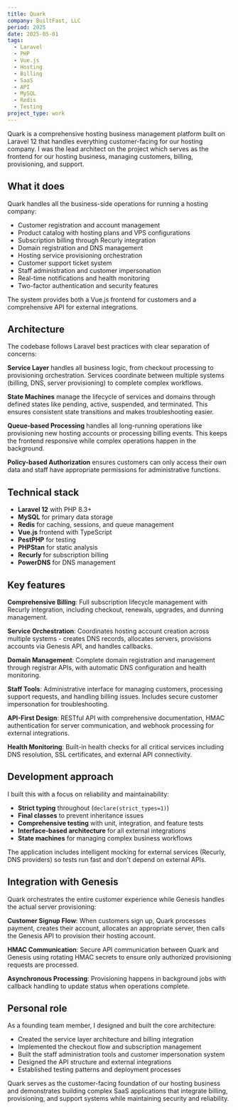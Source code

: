 ```yaml
---
title: Quark
company: BuiltFast, LLC
period: 2025
date: 2025-05-01
tags:
  - Laravel
  - PHP
  - Vue.js
  - Hosting
  - Billing
  - SaaS
  - API
  - MySQL
  - Redis
  - Testing
project_type: work
---
```


Quark is a comprehensive hosting business management platform built on Laravel
12 that handles everything customer-facing for our hosting company. I was the
lead architect on the project which serves as the frontend for our hosting
business, managing customers, billing, provisioning, and support.

## What it does

Quark handles all the business-side operations for running a hosting company:

- Customer registration and account management
- Product catalog with hosting plans and VPS configurations
- Subscription billing through Recurly integration
- Domain registration and DNS management
- Hosting service provisioning orchestration
- Customer support ticket system
- Staff administration and customer impersonation
- Real-time notifications and health monitoring
- Two-factor authentication and security features

The system provides both a Vue.js frontend for customers and a comprehensive
API for external integrations.

## Architecture

The codebase follows Laravel best practices with clear separation of concerns:

**Service Layer** handles all business logic, from checkout processing to
provisioning orchestration. Services coordinate between multiple systems
(billing, DNS, server provisioning) to complete complex workflows.

**State Machines** manage the lifecycle of services and domains through
defined states like pending, active, suspended, and terminated. This ensures
consistent state transitions and makes troubleshooting easier.

**Queue-based Processing** handles all long-running operations like
provisioning new hosting accounts or processing billing events. This keeps the
frontend responsive while complex operations happen in the background.

**Policy-based Authorization** ensures customers can only access their own
data and staff have appropriate permissions for administrative functions.

## Technical stack

- **Laravel 12** with PHP 8.3+
- **MySQL** for primary data storage
- **Redis** for caching, sessions, and queue management
- **Vue.js** frontend with TypeScript
- **PestPHP** for testing
- **PHPStan** for static analysis
- **Recurly** for subscription billing
- **PowerDNS** for DNS management

## Key features

**Comprehensive Billing**: Full subscription lifecycle management with Recurly
integration, including checkout, renewals, upgrades, and dunning management.

**Service Orchestration**: Coordinates hosting account creation across
multiple systems - creates DNS records, allocates servers, provisions accounts
via Genesis API, and handles callbacks.

**Domain Management**: Complete domain registration and management through
registrar APIs, with automatic DNS configuration and health monitoring.

**Staff Tools**: Administrative interface for managing customers, processing
support requests, and handling billing issues. Includes secure customer
impersonation for troubleshooting.

**API-First Design**: RESTful API with comprehensive documentation, HMAC
authentication for server communication, and webhook processing for external
integrations.

**Health Monitoring**: Built-in health checks for all critical services
including DNS resolution, SSL certificates, and external API connectivity.

## Development approach

I built this with a focus on reliability and maintainability:

- **Strict typing** throughout (`declare(strict_types=1)`)
- **Final classes** to prevent inheritance issues
- **Comprehensive testing** with unit, integration, and feature tests
- **Interface-based architecture** for all external integrations
- **State machines** for managing complex business workflows

The application includes intelligent mocking for external services (Recurly,
DNS providers) so tests run fast and don't depend on external APIs.

## Integration with Genesis

Quark orchestrates the entire customer experience while Genesis handles the
actual server provisioning:

**Customer Signup Flow**: When customers sign up, Quark processes payment,
creates their account, allocates an appropriate server, then calls the Genesis
API to provision their hosting account.

**HMAC Communication**: Secure API communication between Quark and Genesis
using rotating HMAC secrets to ensure only authorized provisioning requests
are processed.

**Asynchronous Processing**: Provisioning happens in background jobs with
callback handling to update status when operations complete.

## Personal role

As a founding team member, I designed and built the core architecture:

- Created the service layer architecture and billing integration
- Implemented the checkout flow and subscription management
- Built the staff administration tools and customer impersonation system
- Designed the API structure and external integrations
- Established testing patterns and deployment processes

Quark serves as the customer-facing foundation of our hosting business and
demonstrates building complex SaaS applications that integrate billing,
provisioning, and support systems while maintaining security and reliability.
